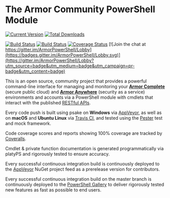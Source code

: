 # The Armor Community PowerShell Module

[![Current Version](https://img.shields.io/powershellgallery/v/Armor.svg)](https://www.powershellgallery.com/packages/Armor)
[![Total Downloads](https://img.shields.io/powershellgallery/dt/Armor.svg)](https://www.powershellgallery.com/packages/Armor)

[![Build Status](https://ci.appveyor.com/api/projects/status/x4ik2enxvdc5h0x6/branch/master?svg=true)](https://ci.appveyor.com/project/tlindsay42/ArmorPowerShell/branch/master)
[![Build Status](https://travis-ci.org/tlindsay42/ArmorPowerShell.svg?branch=master)](https://travis-ci.org/tlindsay42/ArmorPowerShell)
[![Coverage Status](https://coveralls.io/repos/github/tlindsay42/ArmorPowerShell/badge.svg?branch=master)](https://coveralls.io/github/tlindsay42/ArmorPowerShell?branch=master)
[![Join the chat at https://gitter.im/ArmorPowerShell/Lobby](https://badges.gitter.im/ArmorPowerShell/Lobby.svg)](https://gitter.im/ArmorPowerShell/Lobby?utm_source=badge&utm_medium=badge&utm_campaign=pr-badge&utm_content=badge)

This is an open source, community project that provides a powerful command-line interface for managing and monitoring your **[Armor Complete](https://www.armor.com/armor-complete-secure-hosting/ 'Armor Complete Product Page')** (secure public cloud) and **[Armor Anywhere](https://www.armor.com/armor-anywhere-security/ 'Armor Anywhere Product Page')** (security as a service) environments and accounts via a PowerShell module with cmdlets that interact with the published [RESTful APIs](https://docs.armor.com/display/KBSS/Armor+API+Guide 'Armor API Guide').

Every code push is built using psake on **Windows** via [AppVeyor](https://ci.appveyor.com/project/tlindsay42/ArmorPowerShell/branch/master 'AppVeyor: ArmorPowerShell: Latest Build Console'), as well as on **macOS** and **Ubuntu Linux** via [Travis CI](https://travis-ci.org/tlindsay42/ArmorPowerShell 'Travis CI: ArmorPowerShell: Latest Build Console'), and tested using the [Pester](https://github.com/pester/Pester 'Pester GitHub repo') test and mock framework.

Code coverage scores and reports showing 100% coverage are tracked by [Coveralls](https://coveralls.io/github/tlindsay42/ArmorPowerShell?branch=master 'Coveralls: ArmorPowerShell: Latest Report').

Cmdlet & private function documentation is generated programmatically via platyPS and rigorously tested to ensure accuracy.

Every successful continuous integration build is continuously deployed to the [AppVeyor](https://ci.appveyor.com/project/tlindsay42/ArmorPowerShell/branch/master 'AppVeyor: ArmorPowerShell: Latest Build Console') NuGet project feed as a prerelease version for contributors.

Every successful continuous integration build on the master branch is continuously deployed to the [PowerShell Gallery](https://www.powershellgallery.com/packages/Armor 'PowerShell Gallery') to deliver rigorously tested new features as fast as possible to end users.
